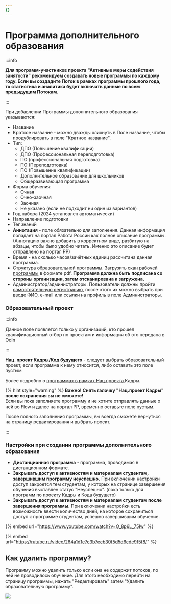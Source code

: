```yaml
---
{}
---
```


# Программа дополнительного образования

:::info

**Для программ-участников проекта "Активные меры содействия занятости" рекомендуем создавать новые программы по каждому году. Если вы создадите Поток в рамках программы прошлого года, то статистика и аналитика будет включать данные по всем предыдущим Потокам.**

:::

При добавлении Программы дополнительного образования указываются:

* Название
* Краткое название -  можно дважды кликнуть в Поле название, чтобы продублировать в поле "Кратное название".
* Тип:
  * ДПО (Повышение квалификации)
  * ДПО (Профессиональная переподготовка)
  * ПО (профессиональная подготовка)
  * ПО (Переподготовка)
  * ПО (Повышение квалификации)
  * Дополнительное образование для школьников
  * Общеразвивающая программа
* Форма обучения:
  * Очная
  * Очно-заочная
  * Заочная
  * Не указано (если не подходит ни один из вариантов)
* Год набора (2024 установлен автоматически)
* Направление подготовки
* Тег знаний
* **Аннотация** - поле обязательно для заполнения. Данная информация попадает на портал Работа России как полное описание программы. (Аннотацию важно добавить в корректном виде, разбитую на абзацы, чтобы было удобно читать. Именно это описание будет отправлено на портал РР)
* Время - на сколько часов/зачётных единиц рассчитана данная программа.
* Структура образовательной программы. Загрузить [скан рабочей программы](./#kak-dobavit-skan-rabochei-programmy) в формате pdf. **Программа должна быть подписана со стороны организации, затем отсканирована и загружена.**
* Администратор/администраторы. Пользователи должны пройти [самостоятельную регистрацию](../../../roli-v-sisteme/registraciya.md), после этого их можно выбрать при вводе ФИО, e-mail или ссылки на профиль в  поле Администраторы.

### Образовательный проект

:::info

Данное поле появлется только у организаций, кто прошел квалификационный отбор по проектам и информация об это передана в Odin

:::

**Нац. проект Кадры/Код будущего** - следует выбрать образовательный проект, если программа к нему относится, либо оставить это поле пустым

Более подробно о [программах в рамках Нац.проекта ](https://informa.gitbook.io/flow-partner/)Кадры.

{% hint style="warning" %}
**Важно!  Снять галочку "Нац.проект Кадры" после сохранения вы не сможете!**\
Если вы пока заполняете программу и не хотите отправлять данные о ней во Flow и далее на портал РР, временно оставьте поле пустым.

После полного заполнения программы,  вы всегда сможете вернуться на страницу редактирования и выбрать проект.

:::

### Настройки при создании программы дополнительного образования

* **Дистанционная программа** - программа, проводимая в дистанционном формате.
* **Закрывать доступ к активностям и материалам студентам, завершившим программу неуспешно.** При включении настройки доступ закроется тем студентам, у которых на странице завершения обучения выставлен статус "Неуспешно". (пока только для программ по проекту Кадры и Кода будущего)
* **Закрывать доступ к активностям и материалам студентам после завершения программы.** При включении  настройки есть возможность ввести количество дней, на которое  сохраниться  доступ к программе студентам, успешно завершившим обучение.



{% embed url="https://www.youtube.com/watch?v=O_8p6L_75Iw" %}

{% embed url="https://rutube.ru/video/264a1d1e7c3b7ecb30f5d5d6cde9f5f8/" %}

## Как удалить программу?

Программу можно удалить только если она не содержит потоков, по ней не проводилось обучение. Для этого необходимо перейти на страницу программы, нажать "Редактировать" затем "Удалить образовательную программу".

![](<../../../.gitbook/assets/image (72) (1) (1) (1).png>)